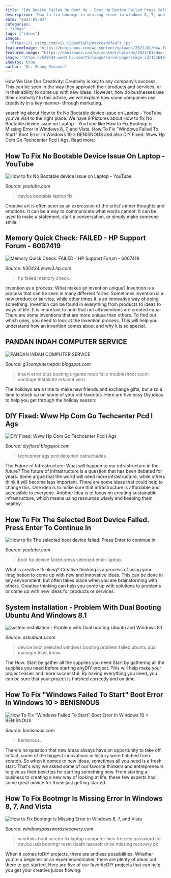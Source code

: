 ```yaml
---
title: "Ide Device Failed On Boot Hp ~ Boot Hp Device Failed Press Selected Enter Laptop"
description: "How to fix bootmgr is missing error in windows 8, 7, and vista"
date: "2023-01-03"
categories:
- "ideas"
tags: ["ideas"]
images:
- "https://i.ytimg.com/vi/_t20zediwFU/maxresdefault.jpg"
featuredImage: "https://benisnous.com/wp-content/uploads/2021/01/How-To-Fix-quotWindows-Failed-To-Startquot-Boot-Error-In.jpg"
featured_image: "https://benisnous.com/wp-content/uploads/2021/01/How-To-Fix-quotWindows-Failed-To-Startquot-Boot-Error-In.jpg"
image: "https://h30434.www3.hp.com/t5/image/serverpage/image-id/153646i1B3D3A551D03D2D9?v=1.0"
ShowToc: true
author: "Dr. Shany Gleason"
---
```



How We Use Our Creativity:
Creativity is key to any company’s success. This can be seen in the way they approach their products and services, or in their ability to come up with new ideas. However, how do businesses use their creativity? In this article, we will explore how some companies use creativity in a key manner- through marketing.

	

		
searching about How to fix No Bootable device issue on Laptop - YouTube you've visit to the right place. We have 8 Pictures about How to fix No Bootable device issue on Laptop - YouTube like How to Fix Bootmgr is Missing Error in Windows 8, 7, and Vista, How To Fix &quot;Windows Failed To Start&quot; Boot Error In Windows 10 &gt; BENISNOUS and also DIY Fixed: Www Hp Com Go Techcenter Pcd I Ags. Read more:
		
    
## How To Fix No Bootable Device Issue On Laptop - YouTube

<img loading=lazy src="https://i.ytimg.com/vi/u4QtkYPzZmk/maxresdefault.jpg" onerror="this.onerror=null;this.src='https://tse3.mm.bing.net/th?id=OIP.D3NbUkJjGjdxnxVlBhQFYQHaEK&amp;pid=15.1';" alt="How to fix No Bootable device issue on Laptop - YouTube">

_Source: youtube.com_

>device bootable laptop fix. 

	

Creative art is often seen as an expression of the artist's inner thoughts and emotions. It can be a way to communicate what words cannot. It can be used to make a statement, start a conversation, or simply make someone smile.

    
## Memory Quick Check: FAILED - HP Support Forum - 6007419

<img loading=lazy src="https://h30434.www3.hp.com/t5/image/serverpage/image-id/153646i1B3D3A551D03D2D9?v=1.0" onerror="this.onerror=null;this.src='https://tse3.mm.bing.net/th?id=OIP.H94tUpWsgr85D86lsdvjNQHaFj&amp;pid=15.1';" alt="Memory Quick Check: FAILED - HP Support Forum - 6007419">

_Source: h30434.www3.hp.com_

>hp failed memory check. 

	

Invention as a process: What makes an invention unique?
Invention is a process that can be seen in many different forms. Sometimes invention is a new product or service, while other times it is an innovative way of doing something. Invention can be found in everything from products to ideas to ways of life.
It is important to note that not all inventions are created equal. There are some inventions that are more unique than others. To find out which ones, you need to look at the Invention process. This will help you understand how an invention comes about and why it is so special.

    
## PANDAN INDAH COMPUTER SERVICE

<img loading=lazy src="http://4.bp.blogspot.com/_tpkU-8XrZNw/S_qwmvNB6iI/AAAAAAAAABs/qcMmEqVjzbU/s1600/Reboot+and+Select+proper+Boot+device+or+Insert+Boot+Media+in+selected+Boot+device.jpg" onerror="this.onerror=null;this.src='https://tse3.mm.bing.net/th?id=OIP.Bhw2ZIn1IyWgM6G724hV2gHaEp&amp;pid=15.1';" alt="PANDAN INDAH COMPUTER SERVICE">

_Source: g3computerrepair.blogspot.com_

>insert error bios booting urgente noob fallo troubleshoot sccm sondage festplatte erkannt wird. 

	

The holidays are a time to make new friends and exchange gifts, but also a time to stock up on some of your old favorites. Here are five easy Diy ideas to help you get through the holiday season: 

    
## DIY Fixed: Www Hp Com Go Techcenter Pcd I Ags

<img loading=lazy src="https://i.ytimg.com/vi/l1EeiAxxRa0/maxresdefault.jpg" onerror="this.onerror=null;this.src='https://tse3.mm.bing.net/th?id=OIP.ayu18dY8Op8ohZTRxOClLwHaEK&amp;pid=15.1';" alt="DIY Fixed: Www Hp Com Go Techcenter Pcd I Ags">

_Source: diyfixed.blogspot.com_

>techcenter ags pcd detected catrachadas. 

	

The Future of Infrastructure: What will happen to our infrastructure in the future?
The future of infrastructure is a question that has been debated for years. Some argue that the world will need more infrastructure, while others think it will become less important. There are some ideas that could help to change this. One idea is to make sure that infrastructure is affordable and accessible to everyone. Another idea is to focus on creating sustainable infrastructure, which means using resources wisely and keeping them healthy.

    
## How To Fix The Selected Boot Device Failed. Press Enter To Continue In

<img loading=lazy src="https://i.ytimg.com/vi/_t20zediwFU/maxresdefault.jpg" onerror="this.onerror=null;this.src='https://tse2.mm.bing.net/th?id=OIP.8UB32Pt9t5KDjkGHYww6QwHaEK&amp;pid=15.1';" alt="How to fix The selected boot device failed. Press Enter to continue in">

_Source: youtube.com_

>boot hp device failed press selected enter laptop. 

	

What is creative thinking?
Creative thinking is a process of using your imagination to come up with new and innovative ideas. This can be done in any environment, but often takes place when you are brainstorming with others. Creative thinking can help you come up with solutions to problems or come up with new ideas for products or services.

    
## System Installation - Problem With Dual Booting Ubuntu And Windows 8.1

<img loading=lazy src="https://i.stack.imgur.com/S19Cz.jpg" onerror="this.onerror=null;this.src='https://tse2.mm.bing.net/th?id=OIP.UgNGiZMHm6g8lDyRSBhKQAHaFj&amp;pid=15.1';" alt="system installation - Problem with Dual booting Ubuntu and Windows 8.1">

_Source: askubuntu.com_

>device boot selected windows booting problem failed ubuntu dual manager least know. 

	

The How: Start by gather all the supplies you need
Start by gathering all the supplies you need before starting anyDIY project. This will help make your project easier and more successful. By having everything you need, you can be sure that your project is finished correctly and on time.

    
## How To Fix &quot;Windows Failed To Start&quot; Boot Error In Windows 10 &gt; BENISNOUS

<img loading=lazy src="https://benisnous.com/wp-content/uploads/2021/01/How-To-Fix-quotWindows-Failed-To-Startquot-Boot-Error-In.jpg" onerror="this.onerror=null;this.src='https://tse4.mm.bing.net/th?id=OIP.G6DEH9MXmlh_Cc2IxpkAswHaEK&amp;pid=15.1';" alt="How To Fix &quot;Windows Failed To Start&quot; Boot Error In Windows 10 &gt; BENISNOUS">

_Source: benisnous.com_

>benisnous. 

	

There's no question that new ideas always have an opportunity to take off. In fact, some of the biggest innovations in history were hatched from scratch. So when it comes to new ideas, sometimes all you need is a fresh start. That's why we asked some of our favorite thinkers and entrepreneurs to give us their best tips for starting something new. From starting a business to creating a new way of looking at life, these few experts had some great advice for those just getting started.

    
## How To Fix Bootmgr Is Missing Error In Windows 8, 7, And Vista

<img loading=lazy src="http://www.windowspasswordsrecovery.com/images/bios/bios_002.gif" onerror="this.onerror=null;this.src='https://tse3.mm.bing.net/th?id=OIP.oBbjRQ6bhQ3C1jNPIPXnOQHaF5&amp;pid=15.1';" alt="How to Fix Bootmgr is Missing Error in Windows 8, 7, and Vista">

_Source: windowspasswordsrecovery.com_

>windows boot screen fix laptop computer bios freezes password cd device usb bootmgr reset death lazesoft drive missing recovery pc. 

	

When it comes toDIY projects, there are endless possibilities. Whether you're a beginner or an experiencedmaker, there are plenty of ideas out there to get started. Here are five of our favoriteDIY projects that can help you get your creative juices flowing: 

